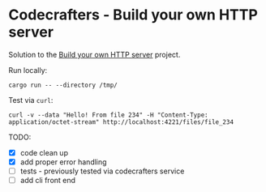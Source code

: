 # Codecrafters - Build your own HTTP server

Solution to the [Build your own HTTP server](https://app.codecrafters.io/courses/http-server/overview) project.

Run locally:

```
cargo run -- --directory /tmp/
```

Test via `curl`:
```
curl -v --data "Hello! From file 234" -H "Content-Type: application/octet-stream" http://localhost:4221/files/file_234
```

TODO:

- [x] code clean up
- [x] add proper error handling
- [ ] tests - previously tested via codecrafters service
- [ ] add cli front end
